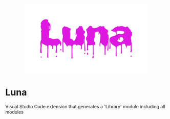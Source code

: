 <div align="center">
    <img src="assets/Luna.png" alt="Luna" height="217" /></a>
</div>

# Luna

Visual Studio Code extension that generates a 'Library' module including all modules
